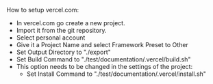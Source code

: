 <!-- SPDX-FileCopyrightText: 2006-2023, Knut Reinert & Freie Universität Berlin
     SPDX-FileCopyrightText: 2016-2023, Knut Reinert & MPI für molekulare Genetik
     SPDX-License-Identifier: CC-BY-4.0
-->

How to setup vercel.com:

* In vercel.com go create a new project.
* Import it from the git repository.
* Select personal account
* Give it a Project Name and select Framework Preset to Other
* Set Output Directory to "./export"
* Set Build Command to "./test/documentation/.vercel/build.sh"
* This option needs to be changed in the settings of the project:
  * Set Install Command to "./test/documentation/.vercel/install.sh"
